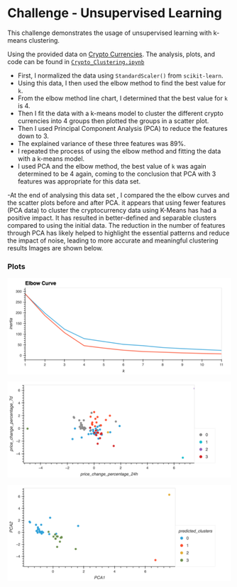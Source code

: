 # Challenge - Unsupervised Learning

This challenge demonstrates the usage of unsupervised learning with k-means clustering.

Using the provided data on [Crypto Currencies](Resources/crypto_market_data.csv). 
The analysis, plots, and code can be found in [`Crypto_Clustering.ipynb`](Crypto_Clustering.ipynb)

- First, I normalized the data using `StandardScaler()` from `scikit-learn`. 
- Using this data, I then used the elbow method to find the best value for `k`.
- From the elbow method line chart, I determined that the best value for `k` is 4.   
- Then  I fit the data with a k-means model to cluster the different crypto currencies into 4 groups then plotted the groups in a scatter plot. 
- Then  I used Principal Component Analysis (PCA) to reduce the features down to 3.
- The explained variance of these three features was 89%. 
- I repeated the process of using the elbow method and fitting the data with a k-means model.
- I used  PCA and the elbow method, the best value of `k` was again determined to be 4 again, coming to the conclusion that PCA with 3 features was appropriate for this data set.
      
-At the end of analysing this data set , I compared the the elbow curves and the scatter plots before and after PCA.  it appears that using fewer features (PCA data) to cluster the cryptocurrency data using K-Means has had a positive impact. It has resulted in better-defined and separable clusters compared to using the initial data. The reduction in the number of features through PCA has likely helped to highlight the essential patterns and reduce the impact of noise, leading to more accurate and meaningful clustering results
Images are shown below.
    
    
### Plots
![Elbow curve plots comparing the original data with the PCA data](Images/fig3.png)

![Scatter plot of 24 hours and 7 days features, colored by k-means cluster.](Images/fig5.png)

![Scatter plot of Principal Components 1 and 2, colored by k-means cluster.](Images/fig6PSA.png)
